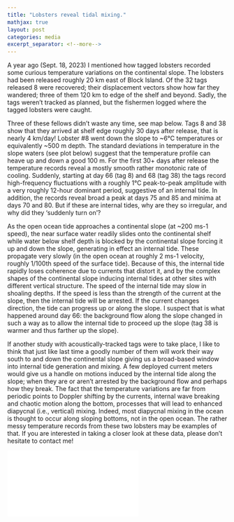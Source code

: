 ```yaml
---
title: "Lobsters reveal tidal mixing."
mathjax: true
layout: post
categories: media
excerpt_separator: <!--more-->
---
```


A year ago (Sept. 18, 2023) I mentioned how tagged lobsters recorded some curious temperature variations on the continental slope. The lobsters had been released roughly 20 km east of Block Island. Of the 32 tags released 8 were recovered; their displacement vectors show how far they wandered; three of them 120 km to edge of the shelf and beyond. Sadly, the tags weren’t tracked as planned, but the fishermen logged where the tagged lobsters were caught. 
<!--more-->

Three of these fellows didn’t waste any time, see map below. Tags 8 and 38 show that they arrived at shelf edge roughly 30 days after release, that is nearly 4 km/day! Lobster #8 went down the slope to ~6°C temperatures or equivalently ~500 m depth. The standard deviations in temperature in the slope waters (see plot below) suggest that the temperature profile can heave up and down a good 100 m. For the first 30+ days after release the temperature records reveal a mostly smooth rather monotonic rate of cooling. Suddenly, starting at day 66 (tag 8) and 68 (tag 38) the tags record high-frequency fluctuations with a roughly 1°C peak-to-peak amplitude with a very roughly 12-hour dominant period, suggestive of an internal tide. In addition, the records reveal broad a peak at days 75 and 85 and minima at days 70 and 80. But if these are internal tides, why are they so irregular, and why did they ‘suddenly turn on’? 

As the open ocean tide approaches a continental slope (at ~200 ms-1 speed), the near surface water readily slides onto the continental shelf while water below shelf depth is blocked by the continental slope forcing it up and down the slope, generating in effect an internal tide. These propagate very slowly (in the open ocean at roughly 2 ms-1 velocity, roughly 1/100th speed of the surface tide). Because of this, the internal tide rapidly loses coherence due to currents that distort it, and by the complex shapes of the continental slope inducing internal tides at other sites with different vertical structure.  The speed of the internal tide may slow in shoaling depths. If the speed is less than the strength of the current at the slope, then the internal tide will be arrested. If the current changes direction, the tide can progress up or along the slope. I suspect that is what happened around day 66: the background flow along the slope changed in such a way as to allow the internal tide to proceed up the slope (tag 38 is warmer and thus farther up the slope). 

If another study with acoustically-tracked tags were to take place, I like to think that just like last time a goodly number of them will work their way south to and down the continental slope giving us a broad-based window into internal tide generation and mixing. A few deployed current meters would give us a handle on motions induced by the internal tide along the slope; when they are or aren’t arrested by the background flow and perhaps how they break. The fact that the temperature variations are far from periodic points to Doppler shifting by the currents, internal wave breaking and chaotic motion along the bottom, processes that will lead to enhanced diapycnal (i.e., vertical) mixing. Indeed, most diapycnal mixing in the ocean is thought to occur along sloping bottoms, not in the open ocean. The rather messy temperature records from these two lobsters may be examples of that. If you are interested in taking a closer look at these data, please don’t hesitate to contact me! 

![lobster_temp_plot](/assets/lobster_temp_plot.pdf)


